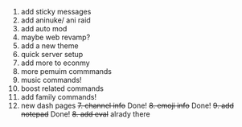 1. add sticky messages
 2. add aninuke/ ani raid
 3. add auto mod
 4. maybe web revamp?
 5. add a new theme
 6. quick server setup
 7. add more to econmy
 10. more pemuim commmands
 11. music commands!
 12. boost related commands
 13. add family commands! 
 14. new dash pages
 ~~7. channel info~~ Done!
 ~~8. emoji info~~ Done!
 ~~9. add notepad~~ Done!
 ~~8. add eval~~ alrady there
